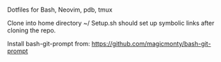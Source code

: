 ###
Dotfiles for Bash, Neovim, pdb, tmux

Clone into home directory ~/
Setup.sh should set up symbolic links after cloning the repo.

Install bash-git-prompt from: https://github.com/magicmonty/bash-git-prompt

